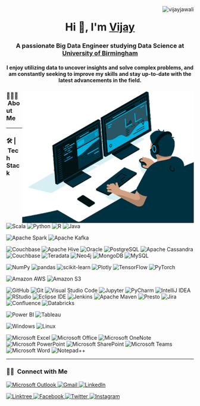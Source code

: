 <img align ="right" src="https://komarev.com/ghpvc/?username=vijayjawali&label=Profile%20views&color=0e75b6&style=flat" alt="vijayjawali">

<h1 align="center">Hi 👋, I'm <a href="https://www.linkedin.com/in/vijayjawali/" target="blank">
Vijay</a></h1>
<h3 align="center">A passionate Big Data Engineer studying Data Science at <a href="https://www.birmingham.ac.uk/index.aspx" target="blank"> University of Birmingham</a></h3>

<h4 align="center">I enjoy utilizing data to uncover insights and solve complex problems, and am constantly seeking to improve my skills and stay up-to-date with the latest advancements in the field.</h4>

<p><img align="right" src="https://github.com/vijayjawali/vijayjawali/blob/main/ReadME.gif" alt="vijay jawali" /></p>

### 👨🏻‍💻 &nbsp;About Me

***

### 🛠 | &nbsp;Tech Stack

![Scala](https://a11ybadges.com/badge?logo=scala) ![Python](https://a11ybadges.com/badge?logo=python) ![R](https://a11ybadges.com/badge?logo=r) ![Java](https://a11ybadges.com/badge?logo=java)	

![Apache Spark](https://a11ybadges.com/badge?logo=apachespark) 	![Apache Kafka](https://a11ybadges.com/badge?logo=apachekafka)

![Couchbase](https://a11ybadges.com/badge?logo=couchbase) ![Apache Hive](https://a11ybadges.com/badge?logo=apachehive) ![Oracle](https://a11ybadges.com/badge?logo=oracle) 	![PostgreSQL](https://a11ybadges.com/badge?logo=postgresql) ![Apache Cassandra](https://a11ybadges.com/badge?logo=apachecassandra) ![Couchbase](https://a11ybadges.com/badge?logo=couchbase) ![Teradata](https://a11ybadges.com/badge?logo=teradata) ![Neo4j](https://a11ybadges.com/badge?logo=neo4j) ![MongoDB](https://a11ybadges.com/badge?logo=mongodb) ![MySQL](https://a11ybadges.com/badge?logo=mysql)

![NumPy](https://a11ybadges.com/badge?logo=numpy) ![pandas](https://a11ybadges.com/badge?logo=pandas) ![scikit-learn](https://a11ybadges.com/badge?logo=scikitlearn) ![Plotly](https://a11ybadges.com/badge?logo=plotly) ![TensorFlow](https://a11ybadges.com/badge?logo=tensorflow) ![PyTorch](https://a11ybadges.com/badge?logo=pytorch)

![Amazon AWS](https://a11ybadges.com/badge?logo=amazonaws) ![Amazon S3](https://a11ybadges.com/badge?logo=amazons3)
	
 ![GitHub](https://a11ybadges.com/badge?logo=github) ![Git](https://a11ybadges.com/badge?logo=git) ![Visual Studio Code](https://a11ybadges.com/badge?logo=visualstudiocode) ![Jupyter](https://a11ybadges.com/badge?logo=jupyter) ![PyCharm](https://a11ybadges.com/badge?logo=pycharm) ![IntelliJ IDEA](https://a11ybadges.com/badge?logo=intellijidea) ![RStudio](https://a11ybadges.com/badge?logo=rstudio) ![Eclipse IDE](https://a11ybadges.com/badge?logo=eclipseide) ![Jenkins](https://a11ybadges.com/badge?logo=jenkins) ![Apache Maven](https://a11ybadges.com/badge?logo=apachemaven) ![Presto](https://a11ybadges.com/badge?logo=presto) ![Jira](https://a11ybadges.com/badge?logo=jira) ![Confluence](https://a11ybadges.com/badge?logo=confluence) ![Databricks](https://a11ybadges.com/badge?logo=databricks)

![Power BI](https://a11ybadges.com/badge?logo=powerbi) ![Tableau](https://a11ybadges.com/badge?logo=tableau)

![Windows](https://a11ybadges.com/badge?logo=windows) ![Linux](https://a11ybadges.com/badge?logo=linux)

![Microsoft Excel](https://a11ybadges.com/badge?logo=microsoftexcel) ![Microsoft Office](https://a11ybadges.com/badge?logo=microsoftoffice) ![Microsoft OneNote](https://a11ybadges.com/badge?logo=microsoftonenote) ![Microsoft PowerPoint](https://a11ybadges.com/badge?logo=microsoftpowerpoint) ![Microsoft SharePoint](https://a11ybadges.com/badge?logo=microsoftsharepoint) ![Microsoft Teams](https://a11ybadges.com/badge?logo=microsoftteams) ![Microsoft Word](https://a11ybadges.com/badge?logo=microsoftword) ![Notepad++](https://a11ybadges.com/badge?logo=notepadplusplus)
***

### 🤝🏻 &nbsp;Connect with Me

<a href="mailTo:vijayjawali@outlook.com"> ![Microsoft Outlook](https://a11ybadges.com/badge?logo=microsoftoutlook) </a> <a href="mailTo:vijay07115@gmail.com"> ![Gmail](https://a11ybadges.com/badge?logo=gmail) </a> <a href="https://www.linkedin.com/in/vijayjawali/"> ![LinkedIn](https://a11ybadges.com/badge?logo=linkedin) </a> 	

<a href="https://linktr.ee/vijayjawali"> ![Linktree](https://a11ybadges.com/badge?logo=linktree) </a> <a href="https://www.facebook.com/vijayjawali" >![Facebook](https://a11ybadges.com/badge?logo=facebook) </a> <a href="https://twitter.com/vijay_jawali" >![Twitter](https://a11ybadges.com/badge?logo=twitter) </a> 	<a href="https://www.instagram.com/vijayjawali/"> ![Instagram](https://a11ybadges.com/badge?logo=instagram) </a>
